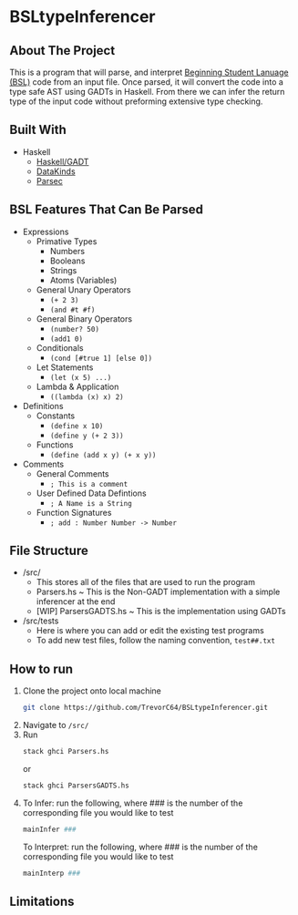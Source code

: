 # BSLtypeInferencer

## About The Project

This is a program that will parse, and interpret [Beginning Student Lanuage (BSL)](https://docs.racket-lang.org/htdp-langs/beginner.html) code from an input file. Once parsed, it will convert the code into a type safe AST using GADTs in Haskell. From there we can infer the return type of the input code without preforming extensive type checking. 

## Built With

* Haskell
  * [Haskell/GADT](https://en.wikibooks.org/wiki/Haskell/GADT)
  * [DataKinds](https://ghc.gitlab.haskell.org/ghc/doc/users_guide/exts/data_kinds.html)
  * [Parsec](https://hackage.haskell.org/package/parsec)

## BSL Features That Can Be Parsed

* Expressions
  * Primative Types
    * Numbers
    * Booleans
    * Strings
    * Atoms (Variables)
  * General Unary Operators
    * `(+ 2 3)`
    * `(and #t #f)`
  * General Binary Operators
    * `(number? 50)`
    * `(add1 0)`
  * Conditionals
    * `(cond [#true 1] [else 0])`
  * Let Statements
    * `(let (x 5) ...)`
  * Lambda & Application
    * `((lambda (x) x) 2)`
* Definitions
  * Constants
    * `(define x 10)`
    * `(define y (+ 2 3))`
  * Functions
    * `(define (add x y) (+ x y))`
* Comments
  * General Comments
    * `; This is a comment`
  * User Defined Data Defintions
    * `; A Name is a String`
  * Function Signatures
    * `; add : Number Number -> Number`
  
## File Structure

* /src/ 
  * This stores all of the files that are used to run the program
  * Parsers.hs ~ This is the Non-GADT implementation with a simple inferencer at the end
  * [WIP] ParsersGADTS.hs ~ This is the implementation using GADTs
* /src/tests
  * Here is where you can add or edit the existing test programs
  * To add new test files, follow the naming convention, `test##.txt`

## How to run

1. Clone the project onto local machine
   ```sh
   git clone https://github.com/TrevorC64/BSLtypeInferencer.git
   ```
2. Navigate to `/src/`
3. Run 
   ```sh
   stack ghci Parsers.hs
   ```
   or
   ```sh
   stack ghci ParsersGADTS.hs
   ```
3. To Infer: run the following, where ### is the number of the corresponding file you would like to test 
   ```sh
   mainInfer ###
   ```
   To Interpret: run the following, where ### is the number of the corresponding file you would like to test 
   ```sh
   mainInterp ###
   ```

## Limitations




